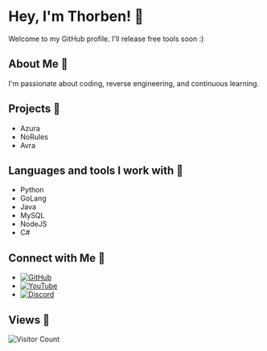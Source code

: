 # Hey, I'm Thorben! 👋

Welcome to my GitHub profile. I'll release free tools soon :)

## About Me 🌟

I'm passionate about coding, reverse engineering, and continuous learning.

## Projects 🚀

- Azura 
- NoRules 
- Avra

## Languages and tools I work with 🔭
- Python
- GoLang
- Java
- MySQL
- NodeJS
- C#

## Connect with Me 🔗

- [![GitHub](https://img.shields.io/badge/-GitHub-181717?style=flat-square&logo=github&logoColor=white)](https://github.com/thorbn)
- [![YouTube](https://img.shields.io/badge/-YouTube-FF0000?style=flat-square&logo=youtube&logoColor=white)](https://www.youtube.com/c/thorbn)
- [![Discord](https://img.shields.io/badge/-Discord-7289DA?style=flat-square&logo=discord&logoColor=white)](https://discord.gg/Gzn7ENxdxU)

## Views 👀

![Visitor Count](https://visitor-badge.laobi.icu/badge?page_id=thorbn.thorbn)
